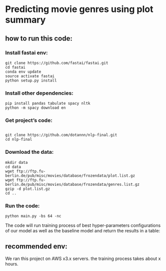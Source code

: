 # Predicting movie genres using plot summary

## how to run this code:

### Install fastai env:
```console
git clone https://github.com/fastai/fastai.git
cd fastai
conda env update
source activate fastai
python setup.py install
```

### Install other dependencies:
```console
pip install pandas tabulate spacy nltk
python -m spacy download en
```

### Get project’s code: 
```console

git clone https://github.com/dotannn/nlp-final.git
cd nlp-final
```

### Download the data:
```console
mkdir data
cd data
wget ftp://ftp.fu-berlin.de/pub/misc/movies/database/frozendata/plot.list.gz
wget ftp://ftp.fu-berlin.de/pub/misc/movies/database/frozendata/genres.list.gz
gzip -d plot.list.gz
cd ..
```

### Run the code:
```console
python main.py -bs 64 -nc
```
The code will run training process of best hyper-parameters configurations of our model as well as the baseline model and return the results in a table:

## recommended env:
We ran this project on AWS x3.x servers. the training process takes about x hours.

